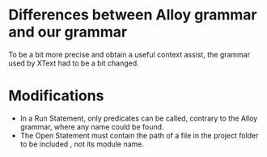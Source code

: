 # Differences between Alloy grammar and our grammar #

To be a bit more precise and obtain a useful context assist, the grammar used by XText had to be a bit changed.


# Modifications #

  * In a Run Statement, only predicates can be called, contrary to the Alloy grammar, where any name could be found.
  * The Open Statement must contain the path of a file in the project folder to be included , not its module name.